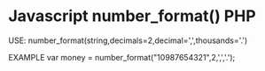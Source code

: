 # Javascript number_format() PHP

USE:
number_format(string,decimals=2,decimal=',',thousands='.')

EXAMPLE
var money = number_format("10987654321",2,',','.');

